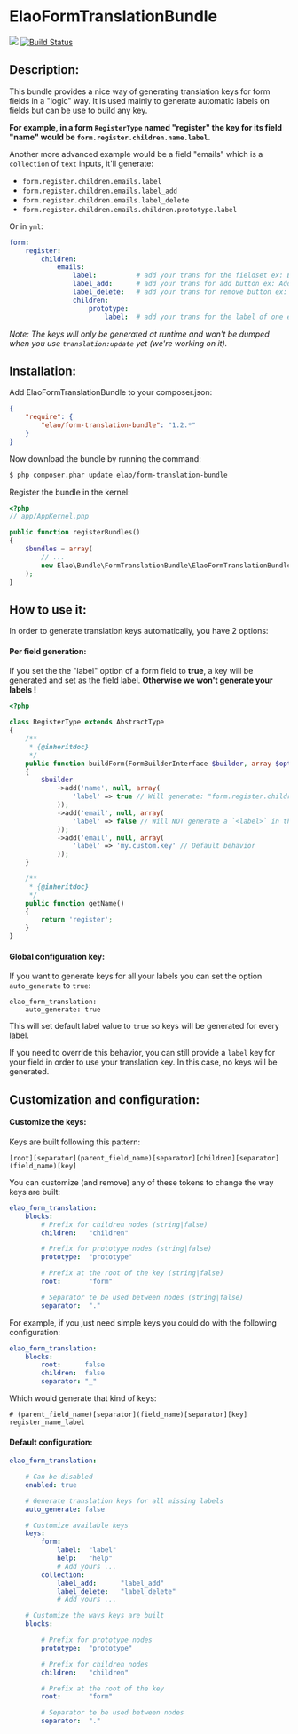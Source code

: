 ElaoFormTranslationBundle
=========================

![](https://img.shields.io/badge/Symfony-2.6-blue.svg)
[![Build Status](http://api.travis-ci.org/Elao/ElaoFormTranslationBundle.png)](http://travis-ci.org/Elao/ElaoFormTranslationBundle)

Description:
--------------

This bundle provides a nice way of generating translation keys for form fields in a "logic" way.
It is used mainly to generate automatic labels on fields but can be use to build any key.

__For example, in a form `RegisterType` named "register" the key for its field "name" would be `form.register.children.name.label`.__

Another more advanced example would be a field "emails" which is a `collection` of `text` inputs, it'll generate:

- `form.register.children.emails.label`
- `form.register.children.emails.label_add`
- `form.register.children.emails.label_delete`
- `form.register.children.emails.children.prototype.label`

Or in `yml`:

``` yml
form:
    register:
        children:
            emails:
                label:          # add your trans for the fieldset ex: Email
                label_add:      # add your trans for add button ex: Add an email
                label_delete:   # add your trans for remove button ex: Remove an email
                children:
                    prototype:
                        label:  # add your trans for the label of one email field ex: Email address
```

_Note: The keys will only be generated at runtime and won't be dumped when you use `translation:update` yet (we're working on it)._

Installation:
--------------

Add ElaoFormTranslationBundle to your composer.json:
``` json
{
    "require": {
        "elao/form-translation-bundle": "1.2.*"
    }
}
```

Now download the bundle by running the command:

``` bash
$ php composer.phar update elao/form-translation-bundle
```

Register the bundle in the kernel:

``` php
<?php
// app/AppKernel.php

public function registerBundles()
{
    $bundles = array(
        // ...
        new Elao\Bundle\FormTranslationBundle\ElaoFormTranslationBundle(),
    );
}
```

How to use it:
--------------

In order to generate translation keys automatically, you have 2 options:

#### Per field generation:

If you set the the "label" option of a form field to __true__, a key will be generated and set as the field label.
__Otherwise we won't generate your labels !__

``` php
<?php

class RegisterType extends AbstractType
{
    /**
     * {@inheritdoc}
     */
    public function buildForm(FormBuilderInterface $builder, array $options)
    {
        $builder
            ->add('name', null, array(
                'label' => true // Will generate: "form.register.children.name.label"
            ));
            ->add('email', null, array(
                'label' => false // Will NOT generate a `<label>` in the `HTML`
            ));
            ->add('email', null, array(
                'label' => 'my.custom.key' // Default behavior
            ));
    }

    /**
     * {@inheritdoc}
     */
    public function getName()
    {
        return 'register';
    }
}
```

#### Global configuration key:

If you want to generate keys for all your labels you can set the option `auto_generate` to `true`:

    elao_form_translation:
        auto_generate: true

This will set default label value to `true` so keys will be generated for every label.

If you need to override this behavior, you can still provide a `label` key for your field in order to use your translation key. In this case, no keys will be generated.


Customization and configuration:
--------------

#### Customize the keys:

Keys are built following this pattern:

    [root][separator](parent_field_name)[separator][children][separator](field_name)[key]

You can customize (and remove) any of these tokens to change the way keys are built:

``` yml
elao_form_translation:
    blocks:
        # Prefix for children nodes (string|false)
        children:   "children"

        # Prefix for prototype nodes (string|false)
        prototype:  "prototype"

        # Prefix at the root of the key (string|false)
        root:       "form"

        # Separator te be used between nodes (string|false)
        separator:  "."
```

For example, if you just need simple keys you could do with the following configuration:

``` yml
elao_form_translation:
    blocks:
        root:      false
        children:  false
        separator: "_"
```
Which would generate that kind of keys:

    # (parent_field_name)[separator](field_name)[separator][key]
    register_name_label

#### Default configuration:

``` yml
elao_form_translation:

    # Can be disabled
    enabled: true

    # Generate translation keys for all missing labels
    auto_generate: false

    # Customize available keys
    keys:
        form:
            label:  "label"
            help:   "help"
            # Add yours ...
        collection:
            label_add:      "label_add"
            label_delete:   "label_delete"
            # Add yours ...

    # Customize the ways keys are built
    blocks:

        # Prefix for prototype nodes
        prototype:  "prototype"

        # Prefix for children nodes
        children:   "children"

        # Prefix at the root of the key
        root:       "form"

        # Separator te be used between nodes
        separator:  "."
```
